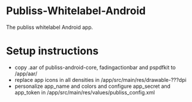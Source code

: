 Publiss-Whitelabel-Android
==========================

The publiss whitelabel Android app.


Setup instructions
==================

* copy .aar of publiss-android-core, fadingactionbar and pspdfkit to /app/aar/
* replace app icons in all densities in /app/src/main/res/drawable-???dpi
* personalize app_name and colors and configure app_secret and app_token in /app/src/main/res/values/publiss_config.xml

